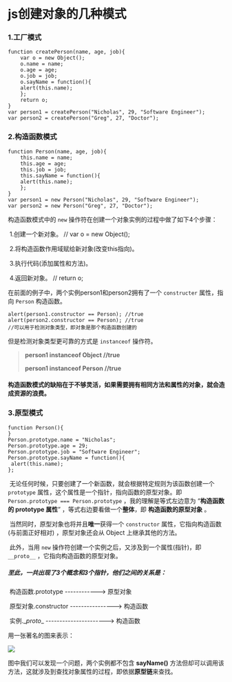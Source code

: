 # js创建对象的几种模式

### 1.工厂模式

```
function createPerson(name, age, job){
	var o = new Object();
 	o.name = name;
 	o.age = age;
 	o.job = job;
 	o.sayName = function(){
 	alert(this.name);
	};
	return o;
}
var person1 = createPerson("Nicholas", 29, "Software Engineer");
var person2 = createPerson("Greg", 27, "Doctor"); 
```

### 2.构造函数模式

```
function Person(name, age, job){
	this.name = name;
	this.age = age;
	this.job = job;
	this.sayName = function(){
	alert(this.name);
 	};
}
var person1 = new Person("Nicholas", 29, "Software Engineer");
var person2 = new Person("Greg", 27, "Doctor"); 
```

构造函数模式中的  `new` 操作符在创建一个对象实例的过程中做了如下4个步骤：

​	1.创建一个新对象。  // var o = new Object();

​	2.将构造函数作用域赋给新对象(改变this指向)。

​	3.执行代码(添加属性和方法)。

​	4.返回新对象。       // return o;

在前面的例子中，两个实例person1和person2拥有了一个 `constructer` 属性，指向 `Person` 构造函数。

```
alert(person1.constructor == Person); //true
alert(person2.constructor == Person); //true 
//可以用于检测对象类型，即对象是那个构造函数创建的
```

但是检测对象类型更可靠的方式是 `instanceof` 操作符。

> **person1 instanceof Object      //true**
>
> **person1 instanceof Person      //true**

#### 	构造函数模式的缺陷在于不够灵活，如果需要拥有相同方法和属性的对象，就会造成资源的浪费。

### 3.原型模式

```
function Person(){
}
Person.prototype.name = "Nicholas";
Person.prototype.age = 29;
Person.prototype.job = "Software Engineer";
Person.prototype.sayName = function(){
 alert(this.name);
}; 
```

​	无论任何时候，只要创建了一个新函数，就会根据特定规则为该函数创建一个 `prototype` 属性，这个属性是一个指针，指向函数的原型对象。即 `Person.prototype === Person.prototype` ，我的理解是等式左边意为 “**构造函数的 prototype 属性**” ，等式右边要看做一个**整体**，即 **构造函数的原型对象** 。

​	当然同时，原型对象也将并且**唯一**获得一个 `constructor` 属性，它指向构造函数(与前面正好相对) ，原型对象还会从 Object 上继承其他的方法。

​	此外，当用 `new` 操作符创建一个实例之后，又涉及到一个属性(指针)，即 `__proto__` ，它指向构造函数的原型对象。

##### 至此，一共出现了3个概念和3个指针，他们之间的关系是：

​	构造函数.prototype ------------>  原型对象

​	原型对象.constructor ----------------> 构造函数

​	实例.__proto_\_  ----------------------> 构造函数

用一张著名的图来表示：

![](http://oxx2l7d61.bkt.clouddn.com/js1.png)

图中我们可以发现一个问题，两个实例都不包含 **sayName()** 方法但却可以调用该方法，这就涉及到查找对象属性的过程，即依据**原型链**来查找。
